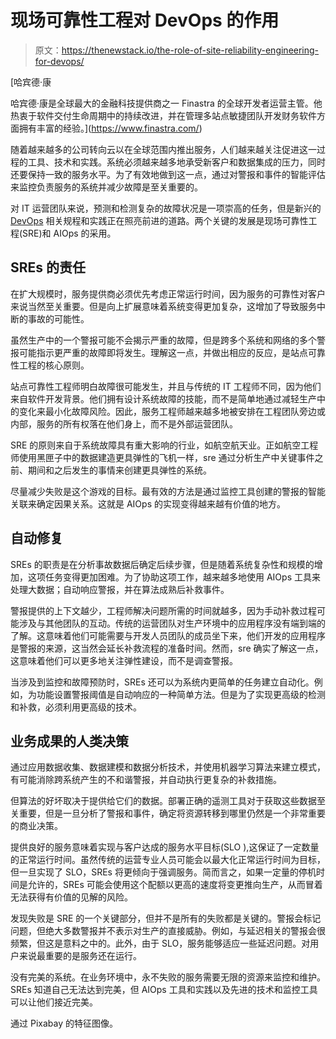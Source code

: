 # 现场可靠性工程对 DevOps 的作用

> 原文：<https://thenewstack.io/the-role-of-site-reliability-engineering-for-devops/>

[](https://www.finastra.com/)

 [哈宾德·康

哈宾德·康是全球最大的金融科技提供商之一 Finastra 的全球开发者运营主管。他热衷于软件交付生命周期中的持续改进，并在管理多站点敏捷团队开发财务软件方面拥有丰富的经验。](https://www.finastra.com/) [](https://www.finastra.com/)

随着越来越多的公司转向云以在全球范围内推出服务，人们越来越关注促进这一过程的工具、技术和实践。系统必须越来越多地承受新客户和数据集成的压力，同时还要保持一致的服务水平。为了有效地做到这一点，通过对警报和事件的智能评估来监控负责服务的系统并减少故障是至关重要的。

对 IT 运营团队来说，预测和检测复杂的故障状况是一项崇高的任务，但是新兴的 [DevOps](/category/devops/) 相关规程和实践正在照亮前进的道路。两个关键的发展是现场可靠性工程(SRE)和 AIOps 的采用。

## SREs 的责任

在扩大规模时，服务提供商必须优先考虑正常运行时间，因为服务的可靠性对客户来说当然至关重要。但是向上扩展意味着系统变得更加复杂，这增加了导致服务中断的事故的可能性。

虽然生产中的一个警报可能不会揭示严重的故障，但是跨多个系统和网络的多个警报可能指示更严重的故障即将发生。理解这一点，并做出相应的反应，是站点可靠性工程的核心原则。

站点可靠性工程师明白故障很可能发生，并且与传统的 IT 工程师不同，因为他们来自软件开发背景。他们拥有设计系统故障的技能，而不是简单地通过减轻生产中的变化来最小化故障风险。因此，服务工程师越来越多地被安排在工程团队旁边或内部，服务的所有权落在他们身上，而不是外部运营团队。

SRE 的原则来自于系统故障具有重大影响的行业，如航空航天业。正如航空工程师使用黑匣子中的数据建造更具弹性的飞机一样，sre 通过分析生产中关键事件之前、期间和之后发生的事情来创建更具弹性的系统。

尽量减少失败是这个游戏的目标。最有效的方法是通过监控工具创建的警报的智能关联来确定因果关系。这就是 AIOps 的实现变得越来越有价值的地方。

## 自动修复

SREs 的职责是在分析事故数据后确定后续步骤，但是随着系统复杂性和规模的增加，这项任务变得更加困难。为了协助这项工作，越来越多地使用 AIOps 工具来处理大数据；自动响应警报，并在算法成熟后补救事件。

警报提供的上下文越少，工程师解决问题所需的时间就越多，因为手动补救过程可能涉及与其他团队的互动。传统的运营团队对生产环境中的应用程序没有端到端的了解。这意味着他们可能需要与开发人员团队的成员坐下来，他们开发的应用程序是警报的来源，这当然会延长补救流程的准备时间。然而，sre 确实了解这一点，这意味着他们可以更多地关注弹性建设，而不是调查警报。

当涉及到监控和故障预防时，SREs 还可以为系统内更简单的任务建立自动化。例如，为功能设置警报阈值是自动响应的一种简单方法。但是为了实现更高级的检测和补救，必须利用更高级的技术。

## 业务成果的人类决策

通过应用数据收集、数据建模和数据分析技术，并使用机器学习算法来建立模式，有可能消除跨系统产生的不和谐警报，并自动执行更复杂的补救措施。

但算法的好坏取决于提供给它们的数据。部署正确的遥测工具对于获取这些数据至关重要，但是一旦分析了警报和事件，确定将资源转移到哪里仍然是一个非常重要的商业决策。

提供良好的服务意味着实现与客户达成的服务水平目标(SLO ),这保证了一定数量的正常运行时间。虽然传统的运营专业人员可能会以最大化正常运行时间为目标，但一旦实现了 SLO，SREs 将更倾向于强调服务。简而言之，如果一定量的停机时间是允许的，SREs 可能会使用这个配额以更高的速度将变更推向生产，从而冒着无法获得有价值的见解的风险。

发现失败是 SRE 的一个关键部分，但并不是所有的失败都是关键的。警报会标记问题，但绝大多数警报并不表示对生产的直接威胁。例如，与延迟相关的警报会很频繁，但这是意料之中的。此外，由于 SLO，服务能够适应一些延迟问题。对用户来说最重要的是服务还在运行。

没有完美的系统。在业务环境中，永不失败的服务需要无限的资源来监控和维护。SREs 知道自己无法达到完美，但 AIOps 工具和实践以及先进的技术和监控工具可以让他们接近完美。

通过 Pixabay 的特征图像。

<svg xmlns:xlink="http://www.w3.org/1999/xlink" viewBox="0 0 68 31" version="1.1"><title>Group</title> <desc>Created with Sketch.</desc></svg>